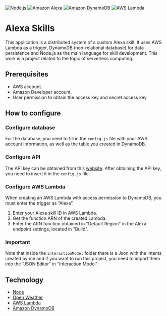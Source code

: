 ![Node.js](https://img.shields.io/badge/Node.js-5FA04E.svg?logo=nodedotjs&logoColor=white)
![Amazon Alexa](https://img.shields.io/badge/Amazon%20Alexa-00CAFF.svg?logo=Amazon-Alexa&logoColor=white)
![Amazon DynamoDB](https://img.shields.io/badge/Amazon%20DynamoDB-4053D6.svg?logo=Amazon-DynamoDB&logoColor=white)
![AWS Lambda](https://img.shields.io/badge/AWS%20Lambda-FF9900.svg?logo=AWS-Lambda&logoColor=white)

# Alexa Skills

This application is a distributed system of a custom Alexa skill. It uses AWS Lambda as a trigger, DynamoDB (non-relational database) for data persistence and Node.js as the main language for skill development. This work is a project related to the topic of serverless computing.

## Prerequisites

- AWS account.
- Amazon Developer account.
- User permission to obtain the access key and secret access key.

## How to configure

### Configure database

For the database, you need to fill in the `config.js` file with your AWS account information, as well as the table you created in DynamoDB.

### Configure API

The API key can be obtained from this [website](https://openweathermap.org/api). After obtaining the API key, you need to insert it in the `config.js` file.

### Configure AWS Lambda

When creating an AWS Lambda with access permission to DynamoDB, you must enter the trigger as “Alexa”.

1. Enter your Alexa skill ID in AWS Lambda.
2. Get the function ARN of the created Lambda.
3. Enter the ARN function obtained in "Default Region" in the Alexa endpoint settings, located in "Build".

### Important

Note that inside the `interactionModel` folder there is a Json with the intents created by me and if you want to run this project, you need to import them into the "JSON Editor" in "Interaction Model".

## Technology

- [Node](https://nodejs.org/en)
- [Open Weather](https://openweathermap.org/api)
- [AWS Lambda](https://aws.amazon.com/pt/pm/lambda/?gclid=CjwKCAjwm_SzBhAsEiwAXE2Cv9-am38f8as8BdYWK9-KQjLtO7JCHJG-EWSAkfArVJxfL_2IIbhZkRoCY9EQAvD_BwE&trk=56f58804-91cd-4af4-98d4-afe277a57fd3&sc_channel=ps&ef_id=CjwKCAjwm_SzBhAsEiwAXE2Cv9-am38f8as8BdYWK9-KQjLtO7JCHJG-EWSAkfArVJxfL_2IIbhZkRoCY9EQAvD_BwE:G:s&s_kwcid=AL!4422!3!651510591822!e!!g!!aws%20lambda!19828231347!148480170233)
- [Amazon DynamoDB](https://aws.amazon.com/pt/pm/dynamodb/?gclid=CjwKCAjwm_SzBhAsEiwAXE2Cv14OZd0w7onoIv7SKjbXW-RBA-Txao2Zv5AGnKTXXkX6qfvFRKOpORoC1GUQAvD_BwE&trk=e27ab896-a1e8-4e50-93c5-d7ce76fe04ed&sc_channel=ps&ef_id=CjwKCAjwm_SzBhAsEiwAXE2Cv14OZd0w7onoIv7SKjbXW-RBA-Txao2Zv5AGnKTXXkX6qfvFRKOpORoC1GUQAvD_BwE:G:s&s_kwcid=AL!4422!3!536393507464!e!!g!!dynamodb!12024810846!121787472211)
